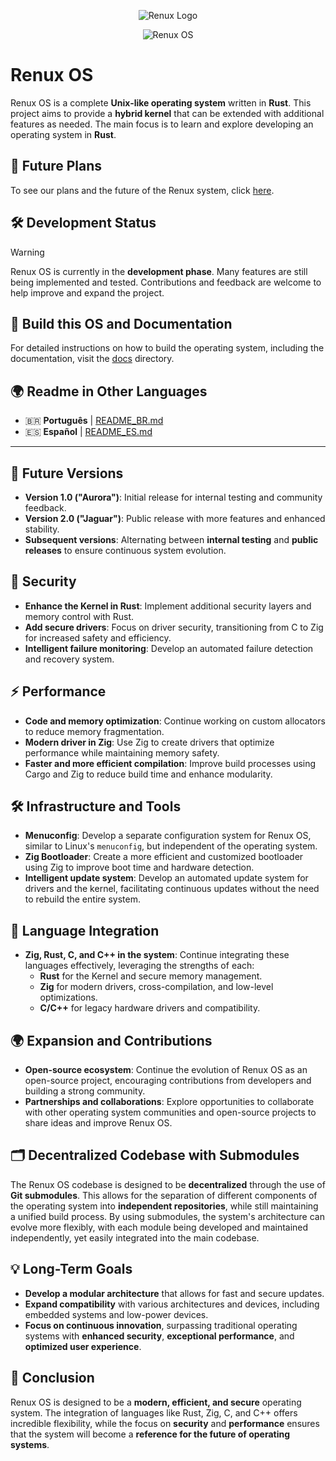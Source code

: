 <p align="center">
  <img src="https://github.com/user-attachments/assets/99a8117c-bd7e-4633-b6bb-3f6ce2c29bcb" alt="Renux Logo">
</p>
<p align="center">
 <img src="https://github.com/user-attachments/assets/00c385c8-7796-4a60-80b9-b40b496358fc" alt="Renux OS">
</p>

# **Renux OS**

Renux OS is a complete **Unix-like operating system** written in **Rust**. This project aims to provide a **hybrid kernel** that can be extended with additional features as needed. The main focus is to learn and explore developing an operating system in **Rust**.

## 🚀 **Future Plans**

To see our plans and the future of the Renux system, click [here](docs/plans/future_plans.md).

## 🛠️ **Development Status**
> [!WARNING]
> Renux OS is currently in the **development phase**. Many features are still being implemented and tested. Contributions and feedback are welcome to help improve and expand the project.

## 📝 **Build this OS and Documentation**
For detailed instructions on how to build the operating system, including the documentation, visit the [docs](./docs/docs.md) directory.

## 🌍 **Readme in Other Languages**
- 🇧🇷 **Português** | [README_BR.md](./docs/translations/README_BR.md)
- 🇪🇸 **Español** | [README_ES.md](./docs/translations/README_ES.md)

---

## 🚀 **Future Versions**
- **Version 1.0 ("Aurora")**: Initial release for internal testing and community feedback.
- **Version 2.0 ("Jaguar")**: Public release with more features and enhanced stability.
- **Subsequent versions**: Alternating between **internal testing** and **public releases** to ensure continuous system evolution.

## 🔐 **Security**
- **Enhance the Kernel in Rust**: Implement additional security layers and memory control with Rust.
- **Add secure drivers**: Focus on driver security, transitioning from C to Zig for increased safety and efficiency.
- **Intelligent failure monitoring**: Develop an automated failure detection and recovery system.

## ⚡ **Performance**
- **Code and memory optimization**: Continue working on custom allocators to reduce memory fragmentation.
- **Modern driver in Zig**: Use Zig to create drivers that optimize performance while maintaining memory safety.
- **Faster and more efficient compilation**: Improve build processes using Cargo and Zig to reduce build time and enhance modularity.

## 🛠️ **Infrastructure and Tools**
- **Menuconfig**: Develop a separate configuration system for Renux OS, similar to Linux's `menuconfig`, but independent of the operating system.
- **Zig Bootloader**: Create a more efficient and customized bootloader using Zig to improve boot time and hardware detection.
- **Intelligent update system**: Develop an automated update system for drivers and the kernel, facilitating continuous updates without the need to rebuild the entire system.

## 🔄 **Language Integration**
- **Zig, Rust, C, and C++ in the system**: Continue integrating these languages effectively, leveraging the strengths of each:
  - **Rust** for the Kernel and secure memory management.
  - **Zig** for modern drivers, cross-compilation, and low-level optimizations.
  - **C/C++** for legacy hardware drivers and compatibility.

## 🌍 **Expansion and Contributions**
- **Open-source ecosystem**: Continue the evolution of Renux OS as an open-source project, encouraging contributions from developers and building a strong community.
- **Partnerships and collaborations**: Explore opportunities to collaborate with other operating system communities and open-source projects to share ideas and improve Renux OS.

## 🗂️ **Decentralized Codebase with Submodules**
The Renux OS codebase is designed to be **decentralized** through the use of **Git submodules**. This allows for the separation of different components of the operating system into **independent repositories**, while still maintaining a unified build process. By using submodules, the system's architecture can evolve more flexibly, with each module being developed and maintained independently, yet easily integrated into the main codebase.

## 💡 **Long-Term Goals**
- **Develop a modular architecture** that allows for fast and secure updates.
- **Expand compatibility** with various architectures and devices, including embedded systems and low-power devices.
- **Focus on continuous innovation**, surpassing traditional operating systems with **enhanced security**, **exceptional performance**, and **optimized user experience**.

## 🚀 **Conclusion**
Renux OS is designed to be a **modern, efficient, and secure** operating system. The integration of languages like Rust, Zig, C, and C++ offers incredible flexibility, while the focus on **security** and **performance** ensures that the system will become a **reference for the future of operating systems**.
